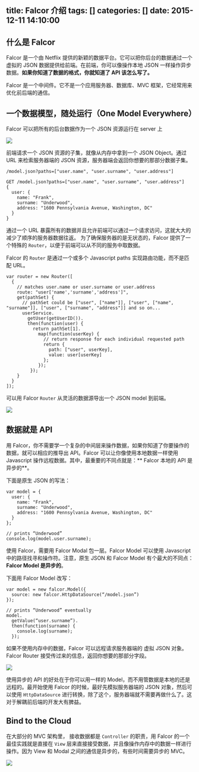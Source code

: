 title: Falcor 介绍
tags: []
categories: []
date: 2015-12-11 14:10:00
---
## 什么是 Falcor

Falcor 是一个由 Netflix 提供的新颖的数据平台。它可以把你后台的数据通过一个虚拟的 JSON 数据提供给前端。在前端，你可以像操作本地 JSON 一样操作异步数据。**如果你知道了数据的格式，你就知道了 API 该怎么写了。**

Falcor 是一个中间件。它不是一个应用服务器、数据库、MVC 框架，它经常用来优化前后端的通信。

## 一个数据模型，随处运行（One Model Everywhere）

Falcor 可以把所有的后台数据作为一个 JSON 资源运行在 server 上

![](https://netflix.github.io/falcor/documentation/network-diagram.png)

前端请求一个 JSON 资源的子集，就像从内存中拿到一个 JSON Object。通过 URL 来检索服务器端的 JSON 资源，服务器端会返回你想要的那部分数据子集。

```
/model.json?paths=["user.name", "user.surname", "user.address"]

GET /model.json?paths=["user.name", "user.surname", "user.address"]
{
  user: {
    name: "Frank",
    surname: "Underwood",
    address: "1600 Pennsylvania Avenue, Washington, DC"
  }
}
```

通过一个 URL 暴露所有的数据并且允许前端可以通过一个请求访问，这就大大的减少了顺序的服务器数据往返。
为了确保服务器的是无状态的，Falcor 提供了一个特殊的 `Router`，以便于前端可以从不同的服务中取数据。

Falcor 的 `Router` 是通过一个或多个 Javascript paths 实现路由功能，而不是匹配 URL。

```
var router = new Router([
  {
    // matches user.name or user.surname or user.address
    route: "user['name','surname','address']",
    get(pathSet) {
      // pathSet could be ["user", ["name"]], ["user", ["name", "surname"]], ["user", ["surname", "address"]] and so on...
      userService.
        getUser(getUserID()).
        then(function(user) {
          return pathSet[1].
            map(function(userKey) {
              // return response for each individual requested path
              return {
                path: ["user", userKey],
                value: user[userKey]
              };
            });
         });
    }
  }
]);
```


可以用 Falcor `Router` 从灵活的数据源导出一个 JSON model 到前端。

![](https://netflix.github.io/falcor/images/services-diagram.png)

## 数据就是 API

用 Falcor，你不需要学一个复杂的中间层来操作数据，如果你知道了你要操作的数据，就可以相应的推导出 API。Falcor 可以让你像使用本地数据一样使用 Javascript 操作远程数据。其中，最重要的不同点就是：** Falcor 本地的 API 是异步的**。

下面是原生 JSON 的写法：

```
var model = {
  user: {
    name: "Frank",
    surname: "Underwood",
    address: "1600 Pennsylvania Avenue, Washington, DC"
  }
};

// prints “Underwood”
console.log(model.user.surname);
```

使用 Falcor，需要用 Falcor Modal 包一层。Falcor Model 可以使用 Javascript 中的路径找寻和操作符。注意，原生 JSON 和 Falcor Model 有个最大的不同点：**Falcor Model 是异步的**。

下面用 Falcor Model 改写：

```
var model = new falcor.Model({
  source: new falcor.HttpDataSource(“/model.json”)
});

// prints “Underwood” eventually
model.
  getValue(“user.surname”).
  then(function(surname) {
    console.log(surname);
  });
```

如果不使用内存中的数据，Falcor 可以远程请求服务器端的 虚拟 JSON 对象。Falcor Router 接受传过来的信息，返回你想要的那部分字段。

![](https://netflix.github.io/falcor/images/falcor-end-to-end.png)

使用异步的 API 的好处在于你可以用一样的 Model，而不用管数据是本地的还是远程的。最开始使用 Falcor 的时候，最好先模拟服务器端的 JSON 对象，然后可以使用 `HttpDataSource` 进行转换，除了这个，服务器端就不需要再做什么了。这对于解耦前后端的开发大有脾益。

## Bind to the Cloud

在大部分的 MVC 架构里， 接收数据都是 `Controller` 的职责，用 Falcor 的一个最佳实践就是直接在 `View` 层来直接接受数据，并且像操作内存中的数据一样进行操作。因为 View 和 Modal 之间的通信是异步的，有些时间需要异步的 MVC。

![](https://netflix.github.io/falcor/images/async-mvc.png)


